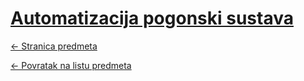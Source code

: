 # [Automatizacija pogonski sustava](https://www.github.com/studosi-fer/APS)
[<- Stranica predmeta](https://www.fer.unizg.hr/predmet/aps)

[<- Povratak na listu predmeta](https://www.github.com/studosi/FER)
